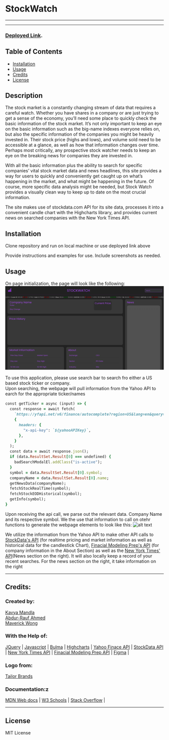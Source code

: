 # StockWatch

---

---

### [Deployed Link](https://smandla.github.io/stockwatch/).

## Table of Contents

- [Installation](#installation)
- [Usage](#usage)
- [Credits](#credits)
- [License](#license)

## Description

The stock market is a constantly changing stream of data that requires a careful watch. Whether you have shares in a company or are just trying to get a sense of the economy, you’ll need some place to quickly check the basic information of the stock market. It’s not only important to keep an eye on the basic information such as the big-name indexes everyone relies on, but also the specific information of the companies you might be heavily invested in. Their stock price (highs and lows), and volume sold need to be accessible at a glance, as well as how that information changes over time. Perhaps most critically, any prospective stock watcher needs to keep an eye on the breaking news for companies they are invested in.

With all the basic information plus the ability to search for specific companies’ vital stock market data and news headlines, this site provides a way for users to quickly and conveniently get caught up on what’s happening in the market, and what might be happening in the future. Of course, more specific data analysis might be needed, but Stock Watch provides a visually clean way to keep up to date on the most crucial information.

The site makes use of stockdata.com API for its site data, processes it into a convenient candle chart with the Highcharts library, and provides current news on searched companies with the New York Times API.

## Installation

Clone repository and run on local machine or use deployed link above

Provide instructions and examples for use. Include screenshots as needed.

## Usage

On page initialization, the page will look like the following:
![alt text](assets/images/screenshot.png)

To use this application, please use search bar to search fro either a US based stock ticker or company.  
Upon searching, the webpage will pull information from the Yahoo API to earch for the appropriate ticker/names

```ruby
const getTicker = async (input) => {
  const response = await fetch(
    `https://yfapi.net/v6/finance/autocomplete?region=US&lang=en&query=${input}`,
    {
      headers: {
        "x-api-key": `${yahooAPIKey}`,
      },
    }
  );
  const data = await response.json();
  if (data.ResultSet.Result[0] === undefined) {
    badSearchModalEl.addClass("is-active");
  }
  symbol = data.ResultSet.Result[0].symbol;
  companyName = data.ResultSet.Result[0].name;
  getNewsData(companyName);
  fetchStockRealTime(symbol);
  fetchStockEODHistorical(symbol);
  getInfo(symbol);
}
```

Upon receiving the api call, we parse out the relevant data. Company Name and its respective symbol. We the use that information to call on otehr functions to generate the webpage elements to look like this:
![alt text](assets/images/Example.gif)

We utilize the information from the Yahoo API to make other API calls to [StockData's API](https://www.stockdata.org/)
(for realtime pricing and market information as well as historical data for the candlestick Chart),
[Finacial Modeling Prep's API](https://site.financialmodelingprep.com/) (for company information in the About Section)
as well as the [New York Times' API](https://developer.nytimes.com/)(News section on the right).
It will also locally keep a record of your recent searches. For the news section on the right, it take information on the right

---

## Credits:

### Created by:

[Kavya Mandla](https://github.com/smandla)  
[Abdur-Rauf Ahmed](https://github.com/Corasinth)  
[Maverick Wong](https://github.com/maverickwong17)

### With the Help of:

[JQuery](https://jquery.com/) |
[Javascript](https://www.javascript.com/) |
[Bulma](https://bulma.io/) |
[Highcharts](https://www.highcharts.com/) |
[Yahoo Finace API](https://www.yahoofinanceapi.com/) |
[StockData API](https://www.stockdata.org/) |
[New York Times API](https://developer.nytimes.com/) |
[Finacial Modeling Prep API](https://site.financialmodelingprep.com/) |
[Figma](https://www.figma.com/) |

### Logo from:

[Tailor Brands](https://www.tailorbrands.com/)

### Documentation:z

[MDN Web docs](https://developer.mozilla.org/en-US/) |
[W3 Schools](https://www.w3schools.com/) |
[Stack Overflow](https://stackoverflow.com/) |

---

## License

MIT License
